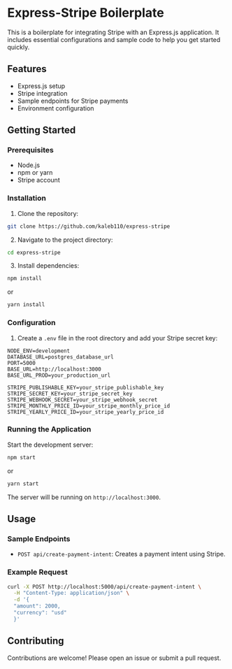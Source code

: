 # Express-Stripe Boilerplate

This is a boilerplate for integrating Stripe with an Express.js application. It includes essential configurations and sample code to help you get started quickly.

## Features

- Express.js setup
- Stripe integration
- Sample endpoints for Stripe payments
- Environment configuration

## Getting Started

### Prerequisites

- Node.js
- npm or yarn
- Stripe account

### Installation

1. Clone the repository:
  ```sh
  git clone https://github.com/kaleb110/express-stripe
  ```
2. Navigate to the project directory:
  ```sh
  cd express-stripe
  ```
3. Install dependencies:
  ```sh
  npm install
  ```
  or
  ```sh
  yarn install
  ```

### Configuration

1. Create a `.env` file in the root directory and add your Stripe secret key:
  ```env
NODE_ENV=development
DATABASE_URL=postgres_database_url
PORT=5000
BASE_URL=http://localhost:3000
BASE_URL_PROD=your_production_url

STRIPE_PUBLISHABLE_KEY=your_stripe_publishable_key
STRIPE_SECRET_KEY=your_stripe_secret_key
STRIPE_WEBHOOK_SECRET=your_stripe_webhook_secret
STRIPE_MONTHLY_PRICE_ID=your_stripe_monthly_price_id
STRIPE_YEARLY_PRICE_ID=your_stripe_yearly_price_id
  ```

### Running the Application

Start the development server:
```sh
npm start
```
or
```sh
yarn start
```

The server will be running on `http://localhost:3000`.

## Usage

### Sample Endpoints

- `POST api/create-payment-intent`: Creates a payment intent using Stripe.

### Example Request

```sh
curl -X POST http://localhost:5000/api/create-payment-intent \
  -H "Content-Type: application/json" \
  -d '{
  "amount": 2000,
  "currency": "usd"
  }'
```

## Contributing

Contributions are welcome! Please open an issue or submit a pull request.
